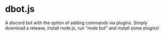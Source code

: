 # dbot.js
A discord bot with the option of adding commands via plugins. 
Simply download a release, install node.js, run "node bot" and install some plugins!
